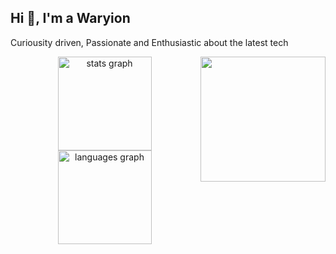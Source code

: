 <h2 align="left">Hi 👋, I'm a Waryion </h2>

Curiousity driven, Passionate and Enthusiastic about the latest tech

<img src="./gifs/MonochromeCity_Source_Adafruit.gif?raw=true" width="200px" align="right">


<div align="center">
  <img src="https://github-readme-stats-vercel-sable.vercel.app/api?username=Wayrion&hide_title=false&hide_rank=false&show_icons=true&include_all_commits=true&count_private=true&disable_animations=false&theme=tokyonight&locale=en&hide_border=false" height="150" alt="stats graph"  />
  <img src="https://github-readme-stats-vercel-sable.vercel.app/api/top-langs?username=Wayrion&locale=en&hide_title=false&layout=compact&card_width=320&langs_count=10&theme=tokyonight&hide_border=false" height="150" alt="languages graph"  />
</div>
